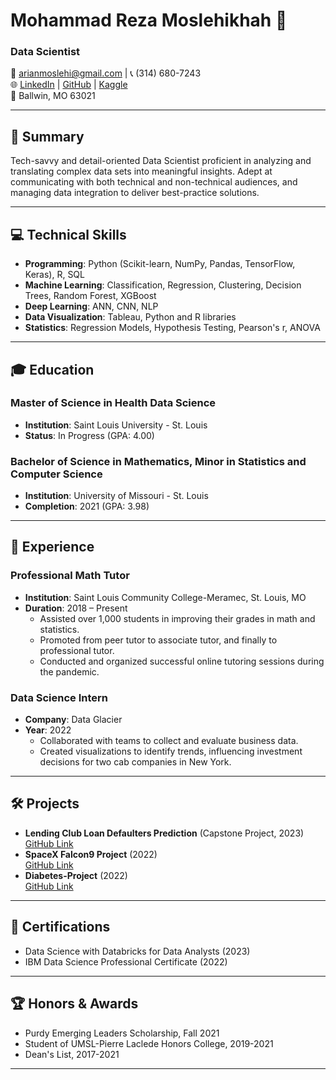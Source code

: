 # Mohammad Reza Moslehikhah 👋

### Data Scientist

📧 [arianmoslehi@gmail.com](mailto:arianmoslehi@gmail.com) | 📞 (314) 680-7243  
🌐 [LinkedIn](https://www.linkedin.com/in/mohammad-reza-moslehikhah/) | [GitHub](https://github.com/yourusername) | [Kaggle](https://www.kaggle.com/yourusername)  
📍 Ballwin, MO 63021

---

## 📝 Summary

Tech-savvy and detail-oriented Data Scientist proficient in analyzing and translating complex data sets into meaningful insights. Adept at communicating with both technical and non-technical audiences, and managing data integration to deliver best-practice solutions.

---

## 💻 Technical Skills

- **Programming**: Python (Scikit-learn, NumPy, Pandas, TensorFlow, Keras), R, SQL
- **Machine Learning**: Classification, Regression, Clustering, Decision Trees, Random Forest, XGBoost
- **Deep Learning**: ANN, CNN, NLP
- **Data Visualization**: Tableau, Python and R libraries
- **Statistics**: Regression Models, Hypothesis Testing, Pearson's r, ANOVA

---

## 🎓 Education

### Master of Science in Health Data Science
- **Institution**: Saint Louis University - St. Louis  
- **Status**: In Progress (GPA: 4.00)

### Bachelor of Science in Mathematics, Minor in Statistics and Computer Science
- **Institution**: University of Missouri - St. Louis  
- **Completion**: 2021 (GPA: 3.98)

---

## 💼 Experience

### Professional Math Tutor
- **Institution**: Saint Louis Community College-Meramec, St. Louis, MO  
- **Duration**: 2018 – Present  
  - Assisted over 1,000 students in improving their grades in math and statistics.
  - Promoted from peer tutor to associate tutor, and finally to professional tutor.
  - Conducted and organized successful online tutoring sessions during the pandemic.

### Data Science Intern
- **Company**: Data Glacier  
- **Year**: 2022  
  - Collaborated with teams to collect and evaluate business data.
  - Created visualizations to identify trends, influencing investment decisions for two cab companies in New York.

---

## 🛠️ Projects

- **Lending Club Loan Defaulters Prediction** (Capstone Project, 2023)  
  [GitHub Link](https://github.com/yourusername/project-link1)
- **SpaceX Falcon9 Project** (2022)  
  [GitHub Link](https://github.com/yourusername/project-link2)
- **Diabetes-Project** (2022)  
  [GitHub Link](https://github.com/yourusername/project-link3)

---

## 📜 Certifications

- Data Science with Databricks for Data Analysts (2023)
- IBM Data Science Professional Certificate (2022)

---

## 🏆 Honors & Awards

- Purdy Emerging Leaders Scholarship, Fall 2021
- Student of UMSL-Pierre Laclede Honors College, 2019-2021
- Dean's List, 2017-2021

---

